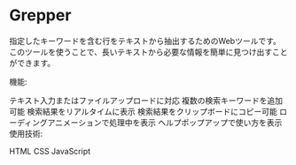 # Grepper
指定したキーワードを含む行をテキストから抽出するためのWebツールです。
このツールを使うことで、長いテキストから必要な情報を簡単に見つけ出すことができます。

機能:

テキスト入力またはファイルアップロードに対応
複数の検索キーワードを追加可能
検索結果をリアルタイムに表示
検索結果をクリップボードにコピー可能
ローディングアニメーションで処理中を表示
ヘルプポップアップで使い方を表示
使用技術:

HTML
CSS
JavaScript
